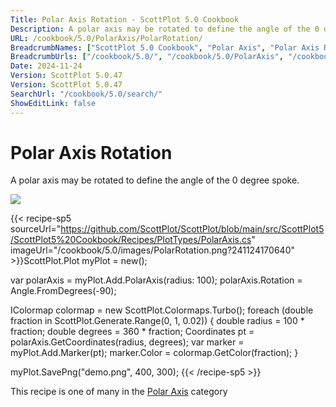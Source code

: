 ```yaml
---
Title: Polar Axis Rotation - ScottPlot 5.0 Cookbook
Description: A polar axis may be rotated to define the angle of the 0 degree spoke.
URL: /cookbook/5.0/PolarAxis/PolarRotation/
BreadcrumbNames: ["ScottPlot 5.0 Cookbook", "Polar Axis", "Polar Axis Rotation"]
BreadcrumbUrls: ["/cookbook/5.0/", "/cookbook/5.0/PolarAxis", "/cookbook/5.0/PolarAxis/PolarRotation"]
Date: 2024-11-24
Version: ScottPlot 5.0.47
Version: ScottPlot 5.0.47
SearchUrl: "/cookbook/5.0/search/"
ShowEditLink: false
---
```



<div class='d-flex align-items-center mt-5'>
<h1 class='me-2 text-dark my-0 border-0'>Polar Axis Rotation</h1>
</div>

A polar axis may be rotated to define the angle of the 0 degree spoke.

[![](/cookbook/5.0/images/PolarRotation.png?241124170640)](/cookbook/5.0/images/PolarRotation.png?241124170640)

{{< recipe-sp5 sourceUrl="https://github.com/ScottPlot/ScottPlot/blob/main/src/ScottPlot5/ScottPlot5%20Cookbook/Recipes/PlotTypes/PolarAxis.cs" imageUrl="/cookbook/5.0/images/PolarRotation.png?241124170640" >}}ScottPlot.Plot myPlot = new();

var polarAxis = myPlot.Add.PolarAxis(radius: 100);
polarAxis.Rotation = Angle.FromDegrees(-90);

IColormap colormap = new ScottPlot.Colormaps.Turbo();
foreach (double fraction in ScottPlot.Generate.Range(0, 1, 0.02))
{
    double radius = 100 * fraction;
    double degrees = 360 * fraction;
    Coordinates pt = polarAxis.GetCoordinates(radius, degrees);
    var marker = myPlot.Add.Marker(pt);
    marker.Color = colormap.GetColor(fraction);
}

myPlot.SavePng("demo.png", 400, 300);
{{< /recipe-sp5 >}}

<div class='my-5 text-center'>This recipe is one of many in the <a href='/cookbook/5.0/PolarAxis'>Polar Axis</a> category</div>


